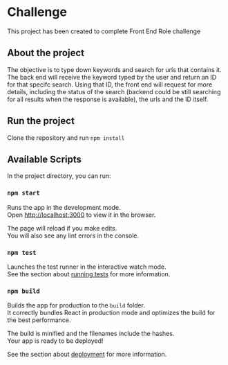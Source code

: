 # Challenge

This project has been created to complete Front End Role challenge

## About the project

The objective is to type down keywords and search for urls that contains it. The back end will receive the keyword typed by the user and return an ID for that specifc search. Using that ID, the front end will request for more details, including the status of the search (backend could be still searching for all results when the response is available), the urls and the ID itself.

## Run the project

Clone the repository and run `npm install`

## Available Scripts

In the project directory, you can run:

### `npm start`

Runs the app in the development mode.\
Open [http://localhost:3000](http://localhost:3000) to view it in the browser.

The page will reload if you make edits.\
You will also see any lint errors in the console.

### `npm test`

Launches the test runner in the interactive watch mode.\
See the section about [running tests](https://facebook.github.io/create-react-app/docs/running-tests) for more information.

### `npm build`

Builds the app for production to the `build` folder.\
It correctly bundles React in production mode and optimizes the build for the best performance.

The build is minified and the filenames include the hashes.\
Your app is ready to be deployed!

See the section about [deployment](https://facebook.github.io/create-react-app/docs/deployment) for more information.
